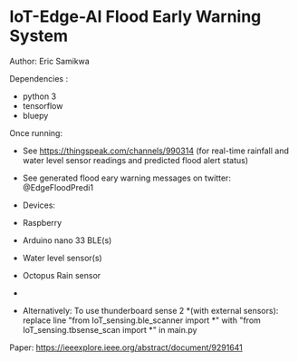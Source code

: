 # IoT-Edge-AI Flood Early Warning System

Author: Eric Samikwa

Dependencies :
+ python 3
+ tensorflow 
+ bluepy

Once running:
+ See https://thingspeak.com/channels/990314 
(for real-time rainfall and water level sensor readings and predicted flood alert status)
+ See generated flood eary warning messages on twitter: @EdgeFloodPredi1

+ Devices:
+ Raspberry
+ Arduino nano 33 BLE(s)
+ Water level sensor(s)
+ Octopus Rain sensor
+ 
+ Alternatively:
To use thunderboard sense 2 *(with external sensors): replace line "from IoT_sensing.ble_scanner import *" with "from IoT_sensing.tbsense_scan import *" in main.py

Paper: https://ieeexplore.ieee.org/abstract/document/9291641
